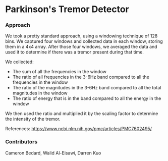 
# Parkinson's Tremor Detector

### Approach
We took a pretty standard approach, using a windowing technique of 128 bins. We captured four windows and collected data in each window, storing them in a 4x4 array. After those four windows, we averaged the data and used it to determine if there was a tremor present during that time.

We collected:
- The sum of all the frequencies in the window
- The ratio of all frequencies in the 3-6Hz band compared to all the frequencies in the window
- The ratio of the magnitudes in the 3-6Hz band compared to all the total magnitudes in the window
- The ratio of energy that is in the band compared to all the energy in the window

We then used the ratio and multiplied it by the scaling factor to determine the intensity of the tremor.


References:
https://www.ncbi.nlm.nih.gov/pmc/articles/PMC7602495/


### Contributors
Cameron Bedard, Walid Al-Eisawi, Darren Kuo